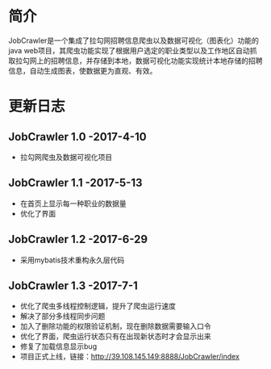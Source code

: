 # 简介
JobCrawler是一个集成了拉勾网招聘信息爬虫以及数据可视化（图表化）功能的java web项目，其爬虫功能实现了根据用户选定的职业类型以及工作地区自动抓取拉勾网上的招聘信息，并存储到本地，数据可视化功能实现统计本地存储的招聘信息，自动生成图表，使数据更为直观、有效。

# 更新日志
## JobCrawler 1.0 -2017-4-10
* 拉勾网爬虫及数据可视化项目

## JobCrawler 1.1 -2017-5-13
* 在首页上显示每一种职业的数据量
* 优化了界面

## JobCrawler 1.2 -2017-6-29
* 采用mybatis技术重构永久层代码

## JobCrawler 1.3 -2017-7-1
* 优化了爬虫多线程控制逻辑，提升了爬虫运行速度
* 解决了部分多线程同步问题
* 加入了删除功能的权限验证机制，现在删除数据需要输入口令
* 优化了界面，爬虫运行状态只有在出现新状态时才会显示出来
* 修复了加载信息显示bug
* 项目正式上线，链接：http://39.108.145.149:8888/JobCrawler/index

